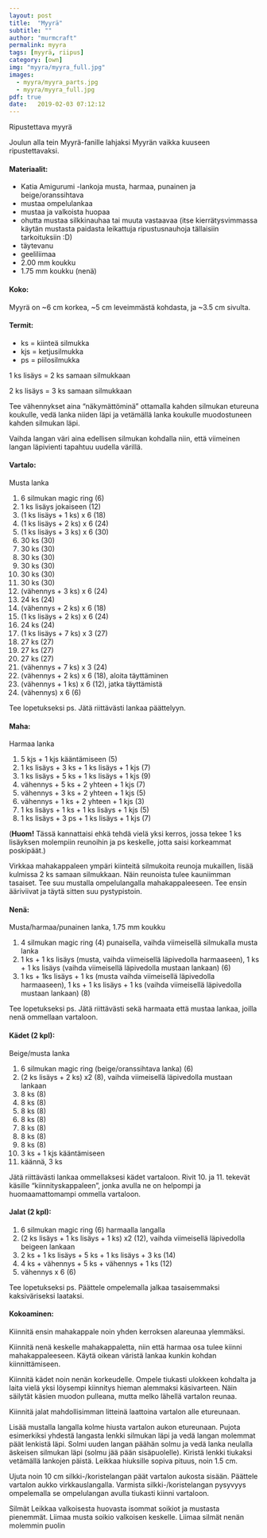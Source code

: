 ```yaml
---
layout: post
title:  "Myyrä"
subtitle: ""
author: "murmcraft"
permalink: myyra
tags: [myyrä, riipus]
category: [own]
img: "myyra/myyra_full.jpg"
images:
  - myyra/myyra_parts.jpg
  - myyra/myyra_full.jpg
pdf: true
date:   2019-02-03 07:12:12
---
```


Ripustettava myyrä

Joulun alla tein Myyrä-fanille lahjaksi Myyrän vaikka kuuseen ripustettavaksi.

#### Materiaalit:
* Katia Amigurumi -lankoja musta, harmaa, punainen ja beige/oranssihtava
* mustaa ompelulankaa
* mustaa ja valkoista huopaa
* ohutta mustaa silkkinauhaa tai muuta vastaavaa 
(itse kierrätysvimmassa käytän mustasta paidasta leikattuja ripustusnauhoja tällaisiin tarkoituksiin :D)
* täytevanu
* geeliliimaa
* 2.00 mm koukku 
* 1.75 mm koukku (nenä)

#### Koko:
Myyrä on ~6 cm korkea, ~5 cm leveimmästä kohdasta, ja ~3.5 cm sivulta.

#### Termit:
- ks = kiinteä silmukka
- kjs = ketjusilmukka
- ps = piilosilmukka

1 ks lisäys = 2 ks samaan silmukkaan

2 ks lisäys = 3 ks samaan silmukkaan

Tee vähennykset aina “näkymättöminä” ottamalla kahden silmukan etureuna koukulle, vedä lanka niiden läpi ja vetämällä lanka koukulle muodostuneen kahden silmukan läpi. 

Vaihda langan väri aina edellisen silmukan kohdalla niin, että viimeinen langan läpivienti tapahtuu uudella värillä. 

#### Vartalo:
Musta lanka
1. 6 silmukan magic ring (6)
2. 1 ks lisäys jokaiseen (12)
3. (1 ks lisäys + 1 ks) x 6 (18)
4. (1 ks lisäys + 2 ks) x 6 (24)
5. (1 ks lisäys + 3 ks) x 6 (30)
6. 30 ks (30)
7. 30 ks (30)
8. 30 ks (30)
9. 30 ks (30)
10. 30 ks (30)
11. 30 ks (30)
12. (vähennys + 3 ks) x 6 (24)
13. 24 ks (24)
14. (vähennys + 2 ks) x 6 (18)
15. (1 ks lisäys + 2 ks) x 6 (24)
16. 24 ks (24)
17. (1 ks lisäys + 7 ks) x 3 (27)
18. 27 ks (27)
19. 27 ks (27)
20. 27 ks (27)
21. (vähennys + 7 ks) x 3 (24)
22. (vähennys + 2 ks) x 6 (18), aloita täyttäminen
23. (vähennys + 1 ks) x 6 (12), jatka täyttämistä
24. (vähennys) x 6 (6)

Tee lopetukseksi ps. Jätä riittävästi lankaa päättelyyn.

#### Maha:
Harmaa lanka
1. 5 kjs + 1 kjs kääntämiseen (5)
2. 1 ks lisäys + 3 ks + 1 ks lisäys + 1 kjs (7)
3. 1 ks lisäys + 5 ks + 1 ks lisäys + 1 kjs (9)
4. vähennys + 5 ks + 2 yhteen + 1 kjs (7)
5. vähennys + 3 ks + 2 yhteen + 1 kjs (5)
6. vähennys + 1 ks + 2 yhteen + 1 kjs (3)
7. 1 ks lisäys + 1 ks + 1 ks lisäys + 1 kjs (5)
8. 1 ks lisäys + 3 ps + 1 ks lisäys + 1 kjs (7)

(**Huom!** Tässä kannattaisi ehkä tehdä vielä yksi kerros, jossa tekee 1 ks lisäyksen molempiin reunoihin ja ps keskelle, jotta saisi korkeammat poskipäät.)

Virkkaa mahakappaleen ympäri kiinteitä silmukoita reunoja mukaillen, lisää kulmissa 2 ks samaan silmukkaan. Näin reunoista tulee kauniimman tasaiset.
Tee suu mustalla ompelulangalla mahakappaleeseen. Tee ensin ääriviivat ja täytä sitten suu pystypistoin.

#### Nenä:
Musta/harmaa/punainen lanka, 1.75 mm koukku
1. 4 silmukan magic ring (4) punaisella, vaihda viimeisellä silmukalla musta lanka
2. 1 ks + 1 ks lisäys (musta, vaihda viimeisellä läpivedolla harmaaseen), 1 ks + 1 ks lisäys (vaihda viimeisellä läpivedolla mustaan lankaan) (6)
3. 1 ks + 1ks lisäys + 1 ks (musta vaihda viimeisellä läpivedolla harmaaseen), 1 ks + 1 ks lisäys + 1 ks (vaihda viimeisellä läpivedolla mustaan lankaan) (8)

Tee lopetukseksi ps. Jätä riittävästi sekä harmaata että mustaa lankaa, joilla nenä ommellaan vartaloon.

#### Kädet (2 kpl):
Beige/musta lanka
1. 6 silmukan magic ring (beige/oranssihtava lanka) (6)
2. (2 ks lisäys + 2 ks) x2 (8), vaihda viimeisellä läpivedolla mustaan lankaan
3. 8 ks (8)
4. 8 ks (8)
5. 8 ks (8)
6. 8 ks (8)
7. 8 ks (8)
8. 8 ks (8)
9. 8 ks (8)
10. 3 ks + 1 kjs kääntämiseen
11. käännä, 3 ks

Jätä riittävästi lankaa ommellaksesi kädet vartaloon. Rivit 10. ja 11. tekevät käsille “kiinnityskappaleen”, jonka avulla ne on helpompi ja huomaamattomampi ommella vartaloon.

#### Jalat (2 kpl):
1. 6 silmukan magic ring (6) harmaalla langalla
2. (2 ks lisäys + 1 ks lisäys + 1 ks) x2 (12), vaihda viimeisellä läpivedolla beigeen lankaan
3. 2 ks + 1 ks lisäys + 5 ks + 1 ks lisäys + 3 ks (14)
4. 4 ks + vähennys + 5 ks + vähennys + 1 ks (12)
5. vähennys x 6 (6)

Tee lopetukseksi ps. Päättele ompelemalla jalkaa tasaisemmaksi kaksiväriseksi laataksi.


#### Kokoaminen:
Kiinnitä ensin mahakappale noin yhden kerroksen alareunaa ylemmäksi.

Kiinnitä nenä keskelle mahakappaletta, niin että harmaa osa tulee kiinni mahakappaleeseen. Käytä oikean väristä lankaa kunkin kohdan kiinnittämiseen.

Kiinnitä kädet noin nenän korkeudelle. Ompele tiukasti ulokkeen kohdalta ja laita vielä yksi löysempi kiinnitys hieman alemmaksi käsivarteen. Näin säilytät käsien muodon pulleana, mutta melko lähellä vartalon reunaa.

Kiinnitä jalat mahdollisimman litteinä laattoina vartalon alle etureunaan.

Lisää mustalla langalla kolme hiusta vartalon aukon etureunaan. Pujota esimerkiksi yhdestä langasta lenkki silmukan läpi ja vedä langan molemmat päät lenkistä läpi. Solmi uuden langan päähän solmu ja vedä lanka neulalla äskeisen silmukan läpi (solmu jää pään sisäpuolelle). Kiristä lenkki tiukaksi vetämällä lankojen päistä. Leikkaa hiuksille sopiva pituus, noin 1.5 cm.

Ujuta noin 10 cm silkki-/koristelangan päät vartalon aukosta sisään. Päättele vartalon aukko virkkauslangalla. Varmista silkki-/koristelangan pysyvyys ompelemalla se ompelulangan avulla tiukasti kiinni vartaloon. 

Silmät
Leikkaa valkoisesta huovasta isommat soikiot ja mustasta pienemmät. Liimaa musta soikio valkoisen keskelle. Liimaa silmät nenän molemmin puolin